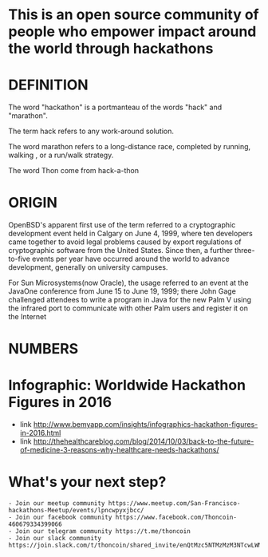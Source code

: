 # This is an open source community of people who empower impact around the world through hackathons

# DEFINITION

The word "hackathon" is a portmanteau of the words "hack" and "marathon".

The term hack refers to any work-around solution.

The word marathon refers to a long-distance race, completed by running, walking , or a run/walk strategy.

The word Thon come from hack-a-thon

# ORIGIN
OpenBSD's apparent first use of the term referred to a cryptographic development event held in Calgary on June 4, 1999, where ten developers came together to avoid legal problems caused by export regulations of cryptographic software from the United States. Since then, a further three-to-five events per year have occurred around the world to advance development, generally on university campuses.

For Sun Microsystems(now Oracle), the usage referred to an event at the JavaOne conference from June 15 to June 19, 1999; there John Gage challenged attendees to write a program in Java for the new Palm V using the infrared port to communicate with other Palm users and register it on the Internet

# NUMBERS 
# Infographic: Worldwide Hackathon Figures in 2016

- link http://www.bemyapp.com/insights/infographics-hackathon-figures-in-2016.html
- link http://thehealthcareblog.com/blog/2014/10/03/back-to-the-future-of-medicine-3-reasons-why-healthcare-needs-hackathons/

# What's your next step?

```
- Join our meetup community https://www.meetup.com/San-Francisco-hackathons-Meetup/events/lpncwpyxjbcc/
- Join our facebook community https://www.facebook.com/Thoncoin-460679334399066
- Join our telegram community https://t.me/thoncoin
- Join our slack community https://join.slack.com/t/thoncoin/shared_invite/enQtMzc5NTMzMzM3NTcwLWNhNjk3YmQxZWU4YzA5MDg0NGRkNjBkOGNhYjIxZDI3NGM4YTU5NjdhMTg0MDE1MGYwM2Y0YTJhZmUwMDk3YjE
```





 
